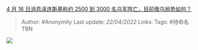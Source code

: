 [4 月 16 日消息泽连斯基称约 2500 到 3000 名乌军阵亡，目前俄乌局势如何？](https://www.zhihu.com/question/528278170/answer/2445466796)

> Author: #Anonymity
> Last update: *22/04/2022*
> Links:
> Tags: #待命名TBN

![](https://pica.zhimg.com/50/v2-2658b9b21b9981d346fb9f6081efda73_720w.jpg?source=1940ef5c)

